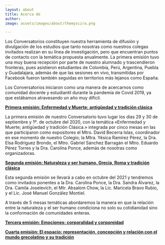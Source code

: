 ```yaml
---
layout: about
title: Acerca de
author:
image: assets/images/about/themyscira.png

---
```


Los Conversatorios constituyen nuestra herramienta de difusión y divulgación de los estudios que tanto nosotras como nuestros colegas invitados realizan en su línea de investigación, pero que encuentran puntos de contacto con la temática propuesta anualmente.
La primera emisión tuvo una muy buena recepción por parte de nuestro alumnado y trascendieron fronteras, pues asistieron estudiantes de Colombia, Perú, Argentina, Puebla y Guadalajara, además de que las sesiones en vivo, transmitidas por Facebook fueron también seguidas en territorios más lejanos como España.

Los Conversatorios iniciaron como una manera de acercarnos como comunidad docente y estudiantil durante la pandemia de Covid 2019, ya que estábamos atravesando un año muy difícil.

 [**Primera emisión: Enfermedad y Muerte; antigüedad y tradición clásica**](https://www.youtube.com/playlist?list=PLi55MVqBpf5K170ENnRRA8z3m2A3keMXN)

La primera emisión de nuestro Conversatorio tuvo lugar  los días 29 y 30 de septiembre y 1º. de octubre del 2020, con la temática «Enfermedad y Muerte; antigüedad y tradición Clásica.» integrada por cinco mesas en las que participaron como expositores el Mtro. David Becerra Islas, coordinador en ese momento de nuestro Colegio; la Mtra. Yésica Ramírez Pérez, la Dra. Elsa Rodríguez Brondo, el Mtro. Gabriel Sánchez Barragán el Mtro. Eduardo Pérez Torres y la Dra. Carolina Ponce, además de nosotras como organizadoras.

 [**Segunda emisión: Naturaleza y ser humano. Grecia, Roma y tradición clásica**](http://desdethemysciraffyl.mx/2021/09/04/Naturaleza-y-ser-humano.-Grecia,-Roma-y-traducci%C3%B3n-cl%C3%A1sica/)

Esta segunda emisión se llevará a cabo en octubre del 2021 y tendremos como invitados ponentes a la Dra. Carolina Ponce, la Dra. Sandra Álvarez, la Dra. Camila Joselevich, el Mtr. Absalom Chow, la Lic. Maricela Bravo Rubio, y el Lic. José Manuel González Montiel.  

A través de 5 mesas temáticas abordaremos la manera en que la relación entre la naturaleza y el ser humano condiciona no solo su cotidianidad sino la conformación de comunidades enteras.

[**Tercera emisión: Emociones: corporalidad y corporeidad**](https://desdethemysciraffyl.mx/2022/09/03/Emociones-corporalidad-y-corporeidad/)



[**Cuarta emisión: El espacio: representación, concepción y relación con el mundo grecolatino y su tradición**](https://desdethemysciraffyl.mx/2023/10/29/El-espacio-representaci%C3%B3n-concepci%C3%B3n-y-relaci%C3%B3n-con-el-mundo-grecolatino-y-su-tradici%C3%B3n/)
